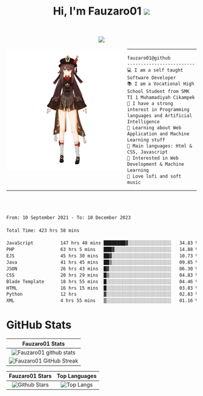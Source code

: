 <h1 align="center">
Hi, I'm Fauzaro01
  <img src="https://media.giphy.com/media/hvRJCLFzcasrR4ia7z/giphy.gif" width="30"></h1>
<br/>

<p align="center">
  <a href="https://github.com/DenverCoder1/readme-typing-svg"><img src="https://readme-typing-svg.herokuapp.com?lines=zZz;Full+Stack+Web+Developer;Student;Software%20Develover;Always%20learning%20new%20things&center=true&width=380&height=45"></a>
</p>

<img align="left" src="/assets/icon2.png" alt="Zeen" width="320" height="320" />
<hr>

```
fauzaro01@github
-------------------------
💻 I am a self taught Software Developer
📚 I am a Vocational High School Student from SMK TI 1 Muhamadiyah Cikampek
📝 I have a strong interest in Programming languages and Artificial Intelligence
🌱 Learning about Web Application and Machine Learning stuff
🌟 Main languages: Html & CSS, Javascript
🚩 Interested in Web Development & Machine Learning
🎵 Love lofi and soft music
```

<hr>
<br>
<br>
<div align="left">
<!--START_SECTION:waka-->

```txt
From: 10 September 2021 - To: 10 December 2023

Total Time: 423 hrs 58 mins

JavaScript          147 hrs 40 mins ████████▓░░░░░░░░░░░░░░░░   34.83 %
PHP                 63 hrs 5 mins   ███▓░░░░░░░░░░░░░░░░░░░░░   14.88 %
EJS                 45 hrs 30 mins  ██▓░░░░░░░░░░░░░░░░░░░░░░   10.73 %
Java                41 hrs 45 mins  ██▒░░░░░░░░░░░░░░░░░░░░░░   09.85 %
JSON                26 hrs 43 mins  █▓░░░░░░░░░░░░░░░░░░░░░░░   06.30 %
CSS                 20 hrs 29 mins  █▒░░░░░░░░░░░░░░░░░░░░░░░   04.83 %
Blade Template      18 hrs 55 mins  █░░░░░░░░░░░░░░░░░░░░░░░░   04.46 %
HTML                16 hrs 15 mins  █░░░░░░░░░░░░░░░░░░░░░░░░   03.83 %
Python              12 hrs          ▓░░░░░░░░░░░░░░░░░░░░░░░░   02.83 %
XML                 4 hrs 55 mins   ▒░░░░░░░░░░░░░░░░░░░░░░░░   01.16 %
```

<!--END_SECTION:waka-->
</div>

# GitHub Stats

|                                                            Fauzaro01 Stats                                                            |
| :--------------------------------------------------------------------------------------------------------------------------------------------: |
|        ![Fauzaro01 github stats](https://github-readme-stats.vercel.app/api?username=Fauzaro01&show_icons=true&theme=algolia)        |
|              ![Fauzaro01 GitHub Streak](https://github-readme-streak-stats.herokuapp.com/?user=Fauzaro01&theme=algolia)              |

|                                                                                              Fauzaro01 Stars                                                                                              |                                                           Top Languages                                                           |
| :----------------------------------------------------------------------------------------------------------------------------------------------------------------------------------------------------------------: | :-------------------------------------------------------------------------------------------------------------------------------: |
| ![Github Stars](https://github-readme-stats.vercel.app/api?username=Fauzaro01&show_icons=true&locale=en&count_private=true&hide_rank=true&custom_title=My%20GitHub%20Stats&disable_animations=true&theme=algolia) | ![Top Langs](https://github-readme-stats.vercel.app/api/top-langs/?username=Fauzaro01&langs_count=8&theme=algolia&layout=compact) |

